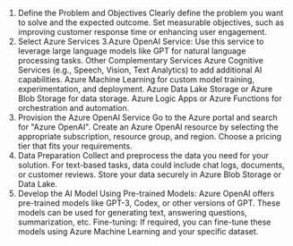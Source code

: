 1. Define the Problem and Objectives
Clearly define the problem you want to solve and the expected outcome.
Set measurable objectives, such as improving customer response time or enhancing user engagement.
2. Select Azure Services
3.Azure OpenAI Service: Use this service to leverage large language models like GPT for natural language processing tasks.
Other Complementary Services Azure Cognitive Services (e.g., Speech, Vision, Text Analytics) to add additional AI capabilities.
Azure Machine Learning for custom model training, experimentation, and deployment.
Azure Data Lake Storage or Azure Blob Storage for data storage.
Azure Logic Apps or Azure Functions for orchestration and automation.
4. Provision the Azure OpenAI Service
Go to the Azure portal and search for "Azure OpenAI".
Create an Azure OpenAI resource by selecting the appropriate subscription, resource group, and region.
Choose a pricing tier that fits your requirements.
5. Data Preparation
Collect and preprocess the data you need for your solution. For text-based tasks, data could include chat logs, documents, or customer reviews.
Store your data securely in Azure Blob Storage or Data Lake.
6. Develop the AI Model
Using Pre-trained Models: Azure OpenAI offers pre-trained models like GPT-3, Codex, or other versions of GPT. These models can be used for generating text, answering questions, summarization, etc.
Fine-tuning: If required, you can fine-tune these models using Azure Machine Learning and your specific dataset.
